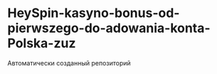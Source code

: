 # HeySpin-kasyno-bonus-od-pierwszego-do-adowania-konta-Polska-zuz
Автоматически созданный репозиторий
